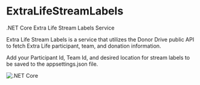 # ExtraLifeStreamLabels
.NET Core Extra Life Stream Labels Service

Extra Life Stream Labels is a service that utilizes the Donor Drive public API to fetch Extra Life participant, team, and donation information.

Add your Participant Id, Team Id, and desired location for stream labels to be saved to the appsettings.json file.

![.NET Core](https://github.com/WireJunky-Solutions/ExtraLifeStreamLabels/workflows/.NET%20Core/badge.svg?branch=master)
